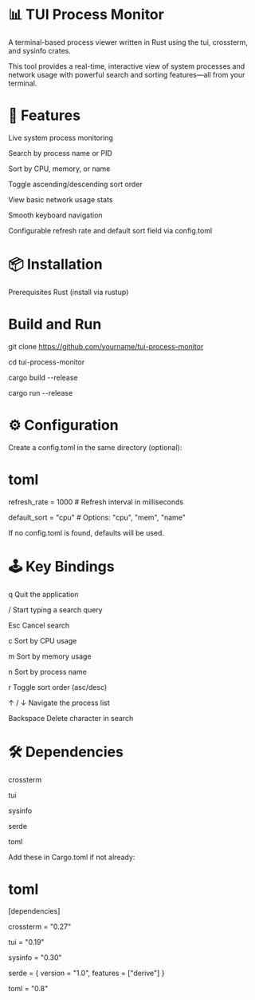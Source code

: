 # 📊 TUI Process Monitor
A terminal-based process viewer written in Rust using the tui, crossterm, and sysinfo crates.

This tool provides a real-time, interactive view of system processes and network usage with powerful search and sorting features—all from your terminal.


# 🚀 Features
Live system process monitoring

Search by process name or PID

Sort by CPU, memory, or name

Toggle ascending/descending sort order

View basic network usage stats

Smooth keyboard navigation

Configurable refresh rate and default sort field via config.toml


# 📦 Installation
Prerequisites
Rust (install via rustup)

# Build and Run
git clone https://github.com/yourname/tui-process-monitor

cd tui-process-monitor

cargo build --release

cargo run --release

# ⚙️ Configuration
Create a config.toml in the same directory (optional):

# toml
refresh_rate = 1000      # Refresh interval in milliseconds

default_sort = "cpu"     # Options: "cpu", "mem", "name"

If no config.toml is found, defaults will be used.


# 🕹️ Key Bindings

q	  Quit the application

/	  Start typing a search query

Esc	  Cancel search

c	  Sort by CPU usage

m	  Sort by memory usage

n	  Sort by process name

r  	Toggle sort order (asc/desc)

↑ / ↓	  Navigate the process list

Backspace	  Delete character in search


# 🛠️ Dependencies
crossterm

tui

sysinfo

serde

toml

Add these in Cargo.toml if not already:

# toml
 
[dependencies]

crossterm = "0.27"

tui = "0.19"

sysinfo = "0.30"

serde = { version = "1.0", features = ["derive"] }

toml = "0.8"
